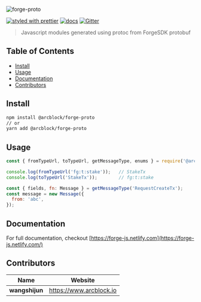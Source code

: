 ![forge-proto](https://www.arcblock.io/.netlify/functions/badge/?text=forge-proto)

[![styled with prettier](https://img.shields.io/badge/styled_with-prettier-ff69b4.svg)](https://github.com/prettier/prettier)
[![docs](https://img.shields.io/badge/powered%20by-arcblock-green.svg)](https://docs.arcblock.io)
[![Gitter](https://badges.gitter.im/ArcBlock/community.svg)](https://gitter.im/ArcBlock/community?utm_source=badge&utm_medium=badge&utm_campaign=pr-badge)

> Javascript modules generated using protoc from ForgeSDK protobuf


## Table of Contents

* [Install](#install)
* [Usage](#usage)
* [Documentation](#documentation)
* [Contributors](#contributors)


## Install

```sh
npm install @arcblock/forge-proto
// or
yarn add @arcblock/forge-proto
```


## Usage

```js
const { fromTypeUrl, toTypeUrl, getMessageType, enums } = require('@arcblock/forge-proto');

console.log(fromTypeUrl('fg:t:stake'));   // StakeTx
console.log(toTypeUrl('StakeTx'));        // fg:t:stake

const { fields, fn: Message } = getMessageType('RequestCreateTx');
const message = new Message({
  from: 'abc',
});
```


## Documentation

For full documentation, checkout [https://forge-js.netlify.com](https://forge-js.netlify.com/)


## Contributors

| Name           | Website                   |
| -------------- | ------------------------- |
| **wangshijun** | <https://www.arcblock.io> |
